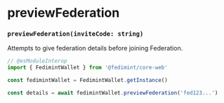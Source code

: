 # previewFederation

### `previewFederation(inviteCode: string)`

Attempts to give federation details before joining Federation.

```ts twoslash
// @esModuleInterop
import { FedimintWallet } from '@fedimint/core-web'

const fedimintWallet = FedimintWallet.getInstance()

const details = await fedimintWallet.previewFederation('fed123...')
```
